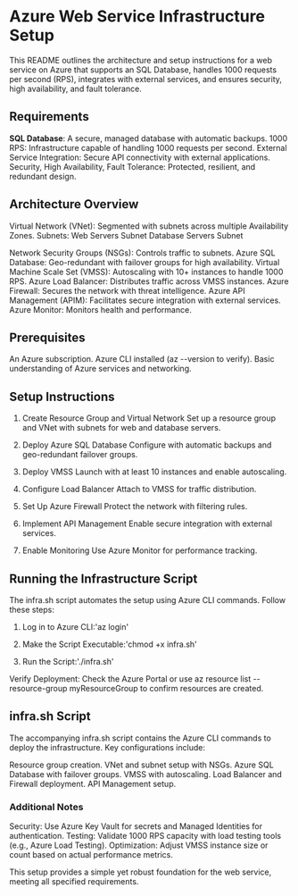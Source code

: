# Azure Web Service Infrastructure Setup
This README outlines the architecture and setup instructions for a web service on Azure that supports an SQL Database, handles 1000 requests per second (RPS), integrates with external services, and ensures security, high availability, and fault tolerance.
## Requirements

**SQL Database**: A secure, managed database with automatic backups.
1000 RPS: Infrastructure capable of handling 1000 requests per second.
External Service Integration: Secure API connectivity with external applications.
Security, High Availability, Fault Tolerance: Protected, resilient, and redundant design.

## Architecture Overview

Virtual Network (VNet): Segmented with subnets across multiple Availability Zones.
Subnets:
Web Servers Subnet
Database Servers Subnet


Network Security Groups (NSGs): Controls traffic to subnets.
Azure SQL Database: Geo-redundant with failover groups for high availability.
Virtual Machine Scale Set (VMSS): Autoscaling with 10+ instances to handle 1000 RPS.
Azure Load Balancer: Distributes traffic across VMSS instances.
Azure Firewall: Secures the network with threat intelligence.
Azure API Management (APIM): Facilitates secure integration with external services.
Azure Monitor: Monitors health and performance.

## Prerequisites

An Azure subscription.
Azure CLI installed (az --version to verify).
Basic understanding of Azure services and networking.

## Setup Instructions

1. Create Resource Group and Virtual Network
Set up a resource group and VNet with subnets for web and database servers.


2. Deploy Azure SQL Database
Configure with automatic backups and geo-redundant failover groups.


3. Deploy VMSS
Launch with at least 10 instances and enable autoscaling.


4. Configure Load Balancer
Attach to VMSS for traffic distribution.


5. Set Up Azure Firewall
Protect the network with filtering rules.


6. Implement API Management
Enable secure integration with external services.


7. Enable Monitoring
Use Azure Monitor for performance tracking.



## Running the Infrastructure Script
The infra.sh script automates the setup using Azure CLI commands. Follow these steps:

1. Log in to Azure CLI:'az login'


2. Make the Script Executable:'chmod +x infra.sh'


3. Run the Script:'./infra.sh'


Verify Deployment:
Check the Azure Portal or use az resource list --resource-group myResourceGroup to confirm resources are created.



## infra.sh Script
The accompanying infra.sh script contains the Azure CLI commands to deploy the infrastructure. Key configurations include:

Resource group creation.
VNet and subnet setup with NSGs.
Azure SQL Database with failover groups.
VMSS with autoscaling.
Load Balancer and Firewall deployment.
API Management setup.

### Additional Notes

Security: Use Azure Key Vault for secrets and Managed Identities for authentication.
Testing: Validate 1000 RPS capacity with load testing tools (e.g., Azure Load Testing).
Optimization: Adjust VMSS instance size or count based on actual performance metrics.

This setup provides a simple yet robust foundation for the web service, meeting all specified requirements.

